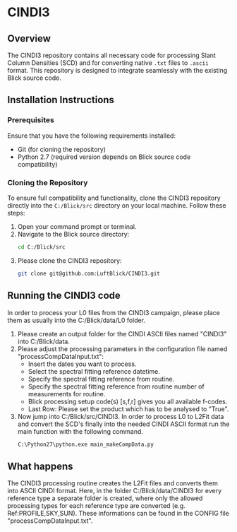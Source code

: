 # CINDI3

## Overview
The CINDI3 repository contains all necessary code for processing Slant Column Densities (SCD) and for converting native `.txt` files to `.ascii` format. This repository is designed to integrate seamlessly with the existing Blick source code.

## Installation Instructions

### Prerequisites
Ensure that you have the following requirements installed:
- Git (for cloning the repository)
- Python 2.7 (required version depends on Blick source code compatibility)

### Cloning the Repository
To ensure full compatibility and functionality, clone the CINDI3 repository directly into the `C:/Blick/src` directory on your local machine. Follow these steps:
1. Open your command prompt or terminal.
2. Navigate to the Blick source directory:
   ```bash
   cd C:/Blick/src
3. Please clone the CINDI3 repository:
   ```bash
   git clone git@github.com:LuftBlick/CINDI3.git

## Running the CINDI3 code
In order to process your L0 files from the CINDI3 campaign, please place them as usually into the C:/Blick/data/L0 folder. 
1. Please create an output folder for the CINDI ASCII files named "CINDI3" into C:/Blick/data.
2. Please adjust the processing parameters in the configuration file named "processCompDataInput.txt":
   - Insert the dates you want to process.
   - Select the spectral fitting reference datetime.
   - Specify the spectral fitting reference from routine.
   - Specify the spectral fitting reference from routine number of measurements for routine.
   - Blick processing setup code(s) [s,f,r] gives you all available f-codes.
   - Last Row: Please set the product which has to be analysed to "True".
3. Now jump into C:/Blick/src/CINDI3. In order to process L0 to L2Fit data and convert the SCD's finally into the needed CINDI ASCII format run the main function with the following command.
    ```bash
    C:\Python27\python.exe main_makeCompData.py

## What happens
The CINDI3 processing routine creates the L2Fit files and converts them into ASCII CINDI format. Here, in the folder C:/Blick/data/CINDI3 for every reference type a separate folder is created, where only the allowed processing types for each reference type are converted (e.g. Ref:PROFILE,SKY,SUN). These informations can be found in the CONFIG file "processCompDataInput.txt".
